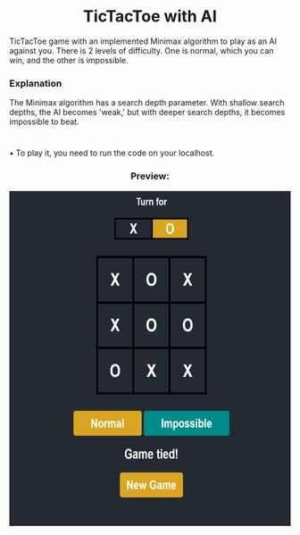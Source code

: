 <div align="center">
  <h1>TicTacToe with AI</h1>
</div>

<p>
  TicTacToe game with an implemented Minimax algorithm to play as an AI against you.
  There is 2 levels of difficulty. One is normal, which you can win, and the other is impossible.
</p>

<div>
 <h3>Explanation</h3>
</div>

<p>
The Minimax algorithm has a search depth parameter. With shallow search depths, the AI becomes 'weak,' but with deeper search depths, it becomes impossible to beat.
</p>

#

<p>
&bull; To play it, you need to run the code on your localhost.
</p>

<div align="center">
  <h3> Preview: </h3>
</div>
<p align="center">
  <img loading="lazy" src="https://github.com/ThiagoAKAtrist/tictactoe_ai/blob/main/tictactoe.png" width="600" height="600"/>
</p>
